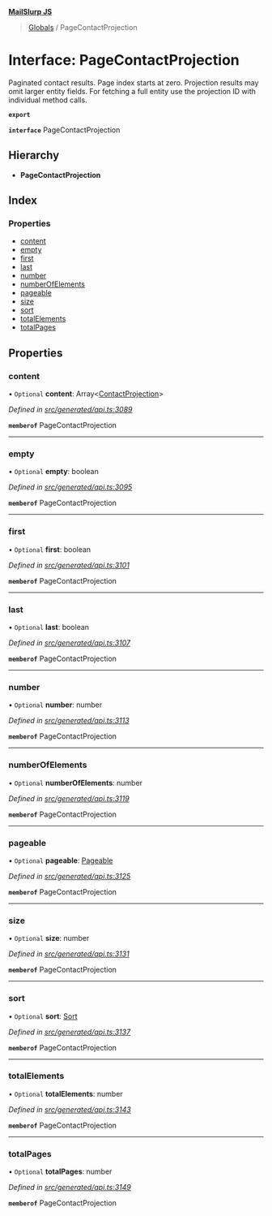 **[MailSlurp JS](../README.md)**

> [Globals](../README.md) / PageContactProjection

# Interface: PageContactProjection

Paginated contact results. Page index starts at zero. Projection results may omit larger entity fields. For fetching a full entity use the projection ID with individual method calls.

**`export`** 

**`interface`** PageContactProjection

## Hierarchy

* **PageContactProjection**

## Index

### Properties

* [content](pagecontactprojection.md#content)
* [empty](pagecontactprojection.md#empty)
* [first](pagecontactprojection.md#first)
* [last](pagecontactprojection.md#last)
* [number](pagecontactprojection.md#number)
* [numberOfElements](pagecontactprojection.md#numberofelements)
* [pageable](pagecontactprojection.md#pageable)
* [size](pagecontactprojection.md#size)
* [sort](pagecontactprojection.md#sort)
* [totalElements](pagecontactprojection.md#totalelements)
* [totalPages](pagecontactprojection.md#totalpages)

## Properties

### content

• `Optional` **content**: Array\<[ContactProjection](contactprojection.md)>

*Defined in [src/generated/api.ts:3089](https://github.com/mailslurp/mailslurp-client/blob/67ec74c/src/generated/api.ts#L3089)*

**`memberof`** PageContactProjection

___

### empty

• `Optional` **empty**: boolean

*Defined in [src/generated/api.ts:3095](https://github.com/mailslurp/mailslurp-client/blob/67ec74c/src/generated/api.ts#L3095)*

**`memberof`** PageContactProjection

___

### first

• `Optional` **first**: boolean

*Defined in [src/generated/api.ts:3101](https://github.com/mailslurp/mailslurp-client/blob/67ec74c/src/generated/api.ts#L3101)*

**`memberof`** PageContactProjection

___

### last

• `Optional` **last**: boolean

*Defined in [src/generated/api.ts:3107](https://github.com/mailslurp/mailslurp-client/blob/67ec74c/src/generated/api.ts#L3107)*

**`memberof`** PageContactProjection

___

### number

• `Optional` **number**: number

*Defined in [src/generated/api.ts:3113](https://github.com/mailslurp/mailslurp-client/blob/67ec74c/src/generated/api.ts#L3113)*

**`memberof`** PageContactProjection

___

### numberOfElements

• `Optional` **numberOfElements**: number

*Defined in [src/generated/api.ts:3119](https://github.com/mailslurp/mailslurp-client/blob/67ec74c/src/generated/api.ts#L3119)*

**`memberof`** PageContactProjection

___

### pageable

• `Optional` **pageable**: [Pageable](pageable.md)

*Defined in [src/generated/api.ts:3125](https://github.com/mailslurp/mailslurp-client/blob/67ec74c/src/generated/api.ts#L3125)*

**`memberof`** PageContactProjection

___

### size

• `Optional` **size**: number

*Defined in [src/generated/api.ts:3131](https://github.com/mailslurp/mailslurp-client/blob/67ec74c/src/generated/api.ts#L3131)*

**`memberof`** PageContactProjection

___

### sort

• `Optional` **sort**: [Sort](sort.md)

*Defined in [src/generated/api.ts:3137](https://github.com/mailslurp/mailslurp-client/blob/67ec74c/src/generated/api.ts#L3137)*

**`memberof`** PageContactProjection

___

### totalElements

• `Optional` **totalElements**: number

*Defined in [src/generated/api.ts:3143](https://github.com/mailslurp/mailslurp-client/blob/67ec74c/src/generated/api.ts#L3143)*

**`memberof`** PageContactProjection

___

### totalPages

• `Optional` **totalPages**: number

*Defined in [src/generated/api.ts:3149](https://github.com/mailslurp/mailslurp-client/blob/67ec74c/src/generated/api.ts#L3149)*

**`memberof`** PageContactProjection
